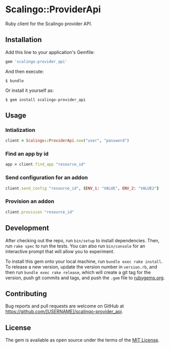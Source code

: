 # Scalingo::ProviderApi

Ruby client for the Scalingo provider API.

## Installation

Add this line to your application's Gemfile:

```ruby
gem 'scalingo-provider_api'
```

And then execute:

    $ bundle

Or install it yourself as:

    $ gem install scalingo-provider_api

## Usage


### Intialization

```ruby
client = Scalingo::ProviderApi.new("user", "password")
```

### Find an app by id

```ruby
app = client.find_app "resource_id"
```

### Send configuration for an addon

```ruby
client.send_config "resource_id", {ENV_1: "VALUE", ENV_2: "VALUE2"}
```

### Provision an addon

```ruby
client.provision "resource_id"
```

## Development

After checking out the repo, run `bin/setup` to install dependencies. Then, run `rake spec` to run the tests. You can also run `bin/console` for an interactive prompt that will allow you to experiment.

To install this gem onto your local machine, run `bundle exec rake install`. To release a new version, update the version number in `version.rb`, and then run `bundle exec rake release`, which will create a git tag for the version, push git commits and tags, and push the `.gem` file to [rubygems.org](https://rubygems.org).

## Contributing

Bug reports and pull requests are welcome on GitHub at https://github.com/[USERNAME]/scalingo-provider_api.

## License

The gem is available as open source under the terms of the [MIT License](http://opensource.org/licenses/MIT).
